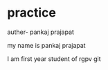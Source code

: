 # practice
auther- pankaj prajapat
<p> my name is pankaj prajapat </p>
<p1> I am first year student of rgpv </p1>git
